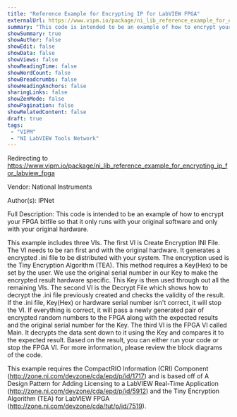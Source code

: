 ```yaml
---
title: "Reference Example for Encrypting IP for LabVIEW FPGA"
externalUrl: https://www.vipm.io/package/ni_lib_reference_example_for_encrypting_ip_for_labview_fpga
summary: "This code is intended to be an example of how to encrypt your FPGA bitfile so that it only runs with your original software and only with your original hardware."
showSummary: true
showAuthor: false
showEdit: false
showData: false
showViews: false
showReadingTime: false
showWordCount: false
showBreadcrumbs: false
showHeadingAnchors: false
sharingLinks: false
showZenMode: false
showPagination: false
showRelatedContent: false
draft: true
tags:
 - "VIPM"
 - "NI LabVIEW Tools Network"
---
```


Redirecting to https://www.vipm.io/package/ni_lib_reference_example_for_encrypting_ip_for_labview_fpga

Vendor: National Instruments

Author(s): IPNet
 
Full Description:
This code is intended to be an example of how to encrypt your FPGA bitfile so that it only runs with your original software and only with your original hardware.

This example includes three VIs.  The first VI is Create Encryption INI File.  The VI needs to be ran first and with the original hardware.  It generates a encrypted .ini file to be distributed with your system.  The encryption used is the Tiny Encryption Algorithm (TEA).  This method requires a Key(Hex) to be set by the user.  We use the original serial number in our Key to make the encrypted result hardware specific.  This Key is then used through out all the remaining VIs.  The second VI is the Decrypt File which shows how to decrypt the .ini file previously created and checks the validity of the result.  If the .ini file, Key(Hex) or hardware serial number isn't correct, it will stop the VI.  If everything is correct, it will pass a newly generated pair of encrypted random numbers to the FPGA along with the expected results and the original serial number for the Key.  The third VI is the FPGA VI called Main.  It decrypts the data sent down to it using the Key and compares it to the expected result.  Based on the result, you can either run your code or stop the FPGA VI.  For more information, please review the block diagrams of the code.

This example requires the CompactRIO Information (CRI) Component (http://zone.ni.com/devzone/cda/epd/p/id/1717) and is based off of A Design Pattern for Adding Licensing to a LabVIEW Real-Time Application (http://zone.ni.com/devzone/cda/epd/p/id/5912) and the Tiny Encryption Algorithm (TEA) for LabVIEW FPGA (http://zone.ni.com/devzone/cda/tut/p/id/7519).
